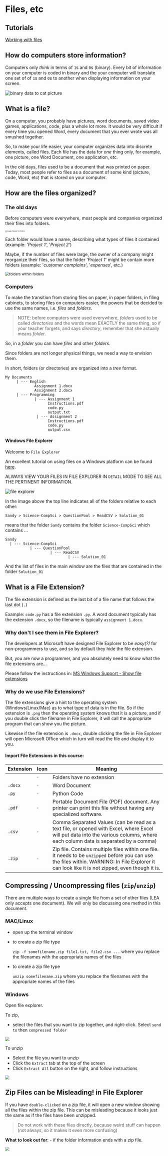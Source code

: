 # Files, etc

## Tutorials

[Working with files](https://edu.gcfglobal.org/en/windowsbasics/working-with-files/1/)

## How do computers store information?

Computers only *think* in terms of `1`s and `0`s (binary).  Every bit of information on your computer is coded in binary and the your computer will translate one set of of `1`s and `0`s to another when displaying information on your screen.

![binary data to cat picture](../Images/binary_to_picture.png)

## What is a file?

On a computer, you probably have pictures, word documents, saved video games, applications, code, plus a whole lot more. It would be very difficult if every time you opened Word, every document that you ever wrote was all smushed together.

So, to make your life easier, your computer organizes data into discrete elements, called files.  Each file has the data for *one* thing only, for example, one picture, one Word Document, one application, etc.

In the old days, files used to be a document that was printed on paper.  Today, most people refer to files as a document of some kind (picture, code, Word, etc) that is stored on your computer.

## How are the files organized?

### The old days

Before computers were everywhere, most people and companies organized their files into folders.

<img src="Images/real_file_folders.png" alt="image of paper file folders" style="zoom:33%;" />

Each folder would have a name, describing what types of files it contained (example: '*Project 1*', '*Project 2*')

Maybe, if the number of files were large, the owner of a company might reorganize their files, so that the folder '*Project 1*' might be contain more folders (example: '*customer complains*', '*expenses*', etc.)

<img src="Images/paper_folder_within_folder.png" alt="folders within folders" style="zoom:80%;" />

### Computers

To make the transition from storing files on paper, in paper folders, in filing cabinets, to storing files on computers easier, the powers that be decided to use the same names, i.e. *files* and *folders*.

> NOTE: before computers were used everywhere, *folders* used to be called *directories* and the words mean EXACTLY the same thing, so if your teacher forgets, and says *directory*, remember that she actually means *folder*.

So, in a *folder* you can have *files* and other *folders*.

Since folders are not longer physical things, we need a way to envision them.  

In short, folders (or directories) are organized into a *tree* format.

```text
My Documents
     | --- English
             Assignment 1.docx
             Assignment 2.docx
     | --- Programming
             | --- Assignment 1
                   Instructions.pdf
                   code.py
                   output.txt
              | --- Assignment 2
                   Instructions.pdf
                   code.py
                   output.csv
```



#### Windows File Explorer

Welcome to `File Explorer`

An excellent tutorial on using files on a Windows platform can be found [here](https://edu.gcfglobal.org/en/windowsbasics/working-with-files/1/).

ALWAYS VIEW YOUR FILES IN FILE EXPLORER IN `DETAIL` MODE TO SEE ALL THE PERTINENT INFORMATION.



![file explorer](../Images/file_explorer.png)

In the image above the top line indicates all of the folders relative to each other:

`Sandy > Science-CompSci > QuestionPool > ReadCSV > Solution_01`

means that the folder `Sandy` contains the folder `Science-CompSci` which contains ...

```text
Sandy
  | --- Science-CompSci
           | --- QuestionPool
                    | --- ReadCSV
                            | --- Solution_01
```

And the list of files in the main window are the files that are contained in the folder `Solution_01`



## What is a File Extension?

The file extension is defined as the last bit of a file name that follows the last dot (`.`)

Example: `code.py` has a file extension `.py`.  A word document typically has the extension `.docx`, so the filename is typically `assignment 1.docx`.

### Why don't I see them in File Explorer?

The developers at Microsoft have designed File Explorer to be *easy(?)* for non-programmers to use, and so by default they hide the file extension. 

But, you are now a programmer, and you absolutely need to know what the file extensions are... 

Please follow the instructions in: [MS Windows Support - Show file extensions](https://support.microsoft.com/en-us/windows/common-file-name-extensions-in-windows-da4a4430-8e76-89c5-59f7-1cdbbc75cb01)

### Why do we use File Extensions?

The file extensions give a hint to the operating system (Windows/Linux/Mac) as to what type of data is in the file.  So if the extension is `.png` then the operating system knows that it is a picture, and if you double click the filename in File Explorer, it will call the appropriate program that can show you the picture.

Likewise if the file extension is `.docx`, double clicking the file in File Explorer will open Microsoft Office which in turn will read the file and display it to you.

#### Import File Extensions in this course:

| Extension | Icon | Meaning                                                      |
| --------- | ---- | -------------------------------------------------------- |
| | <img src="Images/folder_icon.png" style="zoom:25%;" /> | Folders have no extension |
| `.docx`   | <img src="Images/word_icon.png" style="zoom:25%;" /> | Word Document                                                |
| `.py`     | <img src="Images/python_icon.png" style="zoom:25%;" />  |Python Code                                                  |
| `.pdf`    | <img src="Images/pdf_icon.png" style="zoom:25%;" /> | Portable Document File (PDF) document.  Any printer can print this file without having any specialized software. |
| `.csv`    | <img src="Images/csv_icon.png" style="zoom:25%;" /> |Comma Separated Values (can be read as a text file, or opened with Excel, where Excel will put data into the various columns, where each column data is separated by a comma) |
| `.zip`    | <img src="Images/zipfile_icon.png" style="zoom:25%;" /> | Zip file.  Contains multiple files within one file. It needs to be `unzipped` before you can use the files within.  WARNING: In File Explorer it can look like it is not zipped, even though it is. |



## Compressing / Uncompressing files (`zip`/`unzip`)

There are multiple ways to create a single file from a set of other files (LEA only accepts one document).  We will only be discussing one method in this document.

### MAC/Linux

* open up the terminal window

* to create a zip file type

  `zip -f somefilename.zip file1.txt, file2.csv ...` where you replace the filenames with the appropriate names of the files

* to create a zip file type

  `unzip somefilename.zip` where you replace the filenames with the appropriate names of the files

### Windows

Open file explorer.

To zip, 

* select the files that you want to zip together, and right-click.  Select `send to` then `compressed folder`

<img src="Images/create_zipfile.png" style="zoom:80%;" />

To unzip

* Select the file you want to unzip
* Click the `Extract` tab at the top of the screen
* Click `Extract All` button on the right, and follow instructions

<img src="Images/unzip_files.png" style="zoom:80%;" />



## Zip Files can be Misleading! in File Explorer

If you have `double-clicked` on a zip file, it will open a new window showing all the files within the zip file.  This can be misleading because it looks just the same as if the files have been unzipped.  

> Do not work with these files directly, because weird stuff can happen (not always, so it makes it even more confusing)

**What to look out for**: - if the folder information ends with a zip file.

<img src="Images/zipped_file_explorer.png" style="zoom:80%;" />


